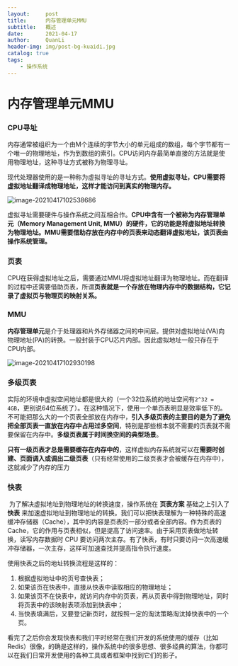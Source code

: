 ```yaml
---
layout:     post
title:      内存管理单元MMU
subtitle:   概述
date:       2021-04-17
author:     QuanLi
header-img: img/post-bg-kuaidi.jpg
catalog: true
tags:
    - 操作系统
---
```


# 内存管理单元MMU

### CPU寻址

​	内存通常被组织为一个由M个连续的字节大小的单元组成的数组，每个字节都有一个唯一的物理地址，作为到数组的索引。CPU访问内存最简单直接的方法就是使用物理地址，这种寻址方式被称为物理寻址。

​	现代处理器使用的是一种称为虚拟寻址的寻址方式。**使用虚拟寻址，CPU需要将虚拟地址翻译成物理地址，这样才能访问到真实的物理内存。**

![image-20210417102538686](C:\Users\ql\AppData\Roaming\Typora\typora-user-images\image-20210417102538686.png)

虚拟寻址需要硬件与操作系统之间互相合作。**CPU中含有一个被称为内存管理单元（Memory Management Unit, MMU）的硬件，它的功能是将虚拟地址转换为物理地址。MMU需要借助存放在内存中的页表来动态翻译虚拟地址，该页表由操作系统管理。**

### 页表

​	CPU在获得虚拟地址之后，需要通过MMU将虚拟地址翻译为物理地址。而在翻译的过程中还需要借助页表，所谓**页表就是一个存放在物理内存中的数据结构，它记录了虚拟页与物理页的映射关系。**

### MMU

​	**内存管理单元**是介于处理器和片外存储器之间的中间层。提供对虚拟地址(VA)向物理地址(PA)的转换。一般封装于CPU芯片内部。因此虚拟地址一般只存在于CPU内部。

![image-20210417102930198](C:\Users\ql\AppData\Roaming\Typora\typora-user-images\image-20210417102930198.png)

### 多级页表

​	实际的环境中虚拟空间地址都是很大的（一个32位系统的地址空间有`2^32 = 4GB`，更别说64位系统了）。在这种情况下，使用一个单页表明显是效率低下的。不可能把那么大的一个页表全部放在内存中，**引入多级页表的主要目的是为了避免把全部页表一直放在内存中占用过多空间**，特别是那些根本就不需要的页表就不需要保留在内存中。**多级页表属于时间换空间的典型场景**。

​	**只有一级页表才总是需要缓存在内存中的**，这样虚拟内存系统就可以在**需要时创建、页面调入或调出二级页表**（只有经常使用的二级页表才会被缓存在内存中），这就减少了内存的压力

### 快表

​	为了解决虚拟地址到物理地址的转换速度，操作系统在 **页表方案** 基础之上引入了 **快表** 来加速虚拟地址到物理地址的转换。我们可以把快表理解为一种特殊的高速缓冲存储器（Cache），其中的内容是页表的一部分或者全部内容。作为页表的 Cache，它的作用与页表相似，但是提高了访问速率。由于采用页表做地址转换，读写内存数据时 CPU 要访问两次主存。有了快表，有时只要访问一次高速缓冲存储器，一次主存，这样可加速查找并提高指令执行速度。

使用快表之后的地址转换流程是这样的：

1. 根据虚拟地址中的页号查快表；
2. 如果该页在快表中，直接从快表中读取相应的物理地址；
3. 如果该页不在快表中，就访问内存中的页表，再从页表中得到物理地址，同时将页表中的该映射表项添加到快表中；
4. 当快表填满后，又要登记新页时，就按照一定的淘汰策略淘汰掉快表中的一个页。

看完了之后你会发现快表和我们平时经常在我们开发的系统使用的缓存（比如 Redis）很像，的确是这样的，操作系统中的很多思想、很多经典的算法，你都可以在我们日常开发使用的各种工具或者框架中找到它们的影子。